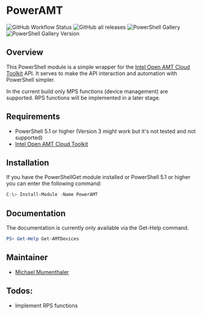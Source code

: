 # PowerAMT

![GitHub Workflow Status](https://img.shields.io/github/workflow/status/netricsag/PowerAMT/CI)
![GitHub all releases](https://img.shields.io/github/downloads/netricsag/PowerAMT/total?label=Downloads&logo=github)
![PowerShell Gallery](https://img.shields.io/powershellgallery/dt/PowerAMT?label=Downloads&logo=powershell)
![PowerShell Gallery Version](https://img.shields.io/powershellgallery/v/PowerAMT?label=PowerShell%20Gallery&logo=powerShell)

## Overview

This PowerShell module is a simple wrapper for the [Intel Open AMT Cloud Toolkit](https://github.com/open-amt-cloud-toolkit/open-amt-cloud-toolkit) API.
It serves to make the API interaction and automation with PowerShell simpler.

In the current build only MPS functions (device management) are supported. RPS functions will be implemented in a later stage.

## Requirements

- PowerShell 5.1 or higher (Version 3 might work but it's not tested and not supported)
- [Intel Open AMT Cloud Toolkit](https://github.com/open-amt-cloud-toolkit/open-amt-cloud-toolkit)

## Installation

If you have the PowerShellGet module installed or PowerShell 5.1 or higher you can enter the following command:

```powershell
C:\> Install-Module -Name PowerAMT
```

## Documentation

The documentation is currently only available via the Get-Help command.

```PowerShell
PS> Get-Help Get-AMTDevices
```

## Maintainer

- [Michael Mumenthaler](https://github.com/michaelmumenthaler)

## Todos:

- Implement RPS functions
